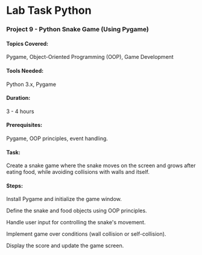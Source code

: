 
# Lab Task Python
### Project 9 - Python Snake Game (Using Pygame)
#### Topics Covered: 
Pygame, Object-Oriented Programming (OOP), Game Development
#### Tools Needed: 
Python 3.x, Pygame
#### Duration: 
3 - 4 hours
#### Prerequisites: 
Pygame, OOP principles, event handling.

#### Task:
Create a snake game where the snake moves on the screen and grows after eating food, while avoiding collisions with walls and itself.

#### Steps:
Install Pygame and initialize the game window.

Define the snake and food objects using OOP principles.

Handle user input for controlling the snake's movement.

Implement game over conditions (wall collision or self-collision).

Display the score and update the game screen.